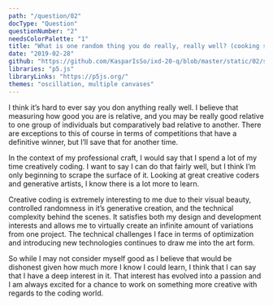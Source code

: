 ```yaml
---
path: "/question/02"
docType: "Question"
questionNumber: "2"
needsColorPalette: "1"
title: "What is one random thing you do really, really well? (cooking spaghetti, packing a suitcase, estimating the total of groceries once they’re all in the cart, etc.)"
date: "2019-02-28"
github: "https://github.com/KasparIsSo/ixd-20-q/blob/master/static/02/sketch.js"
libraries: "p5.js"
libraryLinks: "https://p5js.org/"
themes: "oscillation, multiple canvases"
---
```


I think it’s hard to ever say you don anything really well. I believe that measuring how good you are is relative, and you may be really good relative to one group of individuals but comparatively bad relative to another. There are exceptions to this of course in terms of competitions that have a definitive winner, but I’ll save that for another time.

In the context of my professional craft, I would say that I spend a lot of my time creatively coding. I want to say I can do that fairly well, but I think I’m only beginning to scrape the surface of it. Looking at great creative coders and generative artists, I know there is a lot more to learn.

Creative coding is extremely interesting to me due to their visual beauty, controlled randomness in it’s generative creation, and the technical complexity behind the scenes. It satisfies both my design and development interests and allows me to virtually create an infinite amount of variations from one project. The technical challenges I face in terms of optimization and introducing new technologies continues to draw me into the art form.

So while I may not consider myself good as I believe that would be dishonest given how much more I know I could learn, I think that I can say that I have a deep interest in it. That interest has evolved into a passion and I am always excited for a chance to work on something more creative with regards to the coding world.
